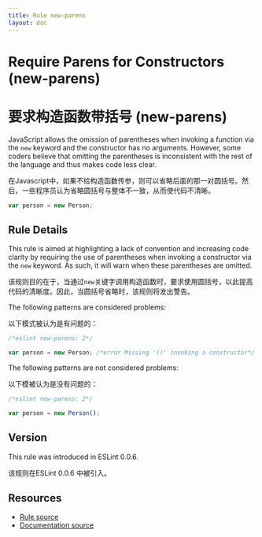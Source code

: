```yaml
---
title: Rule new-parens
layout: doc
---
```

<!-- Note: No pull requests accepted for this file. See README.md in the root directory for details. -->
# Require Parens for Constructors (new-parens)

# 要求构造函数带括号 (new-parens)

JavaScript allows the omission of parentheses when invoking a function via the `new` keyword and the constructor has no arguments. However, some coders believe that omitting the parentheses is inconsistent with the rest of the language and thus makes code less clear.

在Javascript中，如果不给构造函数传参，则可以省略后面的那一对圆括号。然后，一些程序员认为省略圆括号与整体不一致，从而使代码不清晰。

```js
var person = new Person;
```

## Rule Details

This rule is aimed at highlighting a lack of convention and increasing code clarity by requiring the use of parentheses when invoking a constructor via the `new` keyword. As such, it will warn when these parentheses are omitted.

该规则目的在于，当通过`new`关键字调用构造函数时，要求使用圆括号，以此提高代码的清晰度。因此，当圆括号省略时，该规则将发出警告。

The following patterns are considered problems:

以下模式被认为是有问题的：

```js
/*eslint new-parens: 2*/

var person = new Person; /*error Missing '()' invoking a constructor*/
```

The following patterns are not considered problems:

以下模被认为是没有问题的：

```js
/*eslint new-parens: 2*/

var person = new Person();
```

## Version

This rule was introduced in ESLint 0.0.6.

该规则在ESLint 0.0.6 中被引入。

## Resources

* [Rule source](https://github.com/eslint/eslint/tree/master/lib/rules/new-parens.js)
* [Documentation source](https://github.com/eslint/eslint/tree/master/docs/rules/new-parens.md)

